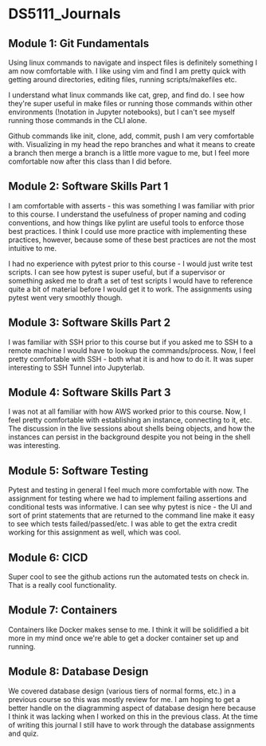 # DS5111_Journals

## Module 1: Git Fundamentals

Using linux commands to navigate and inspect files is definitely something I am now comfortable with. I like using vim and find I am pretty quick with getting around directories, editing files, running scripts/makefiles etc. 

I understand what linux commands like cat, grep, and find do. I see how they're super useful in make files or running those commands within other environments (!notation in Jupyter notebooks), but I can't see myself running those commands in the CLI alone. 

Github commands like init, clone, add, commit, push I am very comfortable with. Visualizing in my head the repo branches and what it means to create a branch then merge a branch is a little more vague to me, but I feel more comfortable now after this class than I did before. 

## Module 2: Software Skills Part 1

I am comfortable with asserts - this was something I was familiar with prior to this course. I understand the usefulness of proper naming and coding conventions, and how things like pylint are useful tools to enforce those best practices. I think I could use more practice with implementing these practices, however, because some of these best practices are not the most intuitive to me. 

I had no experience with pytest prior to this course - I would just write test scripts. I can see how pytest is super useful, but if a supervisor or something asked me to draft a set of test scripts I would have to reference quite a bit of material before I would get it to work. The assignments using pytest went very smoothly though.  

## Module 3: Software Skills Part 2

I was familiar with SSH prior to this course but if you asked me to SSH to a remote machine I would have to lookup the commands/process. Now, I feel pretty comfortable with SSH - both what it is and how to do it. It was super interesting to SSH Tunnel into Jupyterlab. 

## Module 4: Software Skills Part 3

I was not at all familiar with how AWS worked prior to this course. Now, I feel pretty comfortable with establishing an instance, connecting to it, etc. The discussion in the live sessions about shells being objects, and how the instances can persist in the background despite you not being in the shell was interesting. 

## Module 5: Software Testing

Pytest and testing in general I feel much more comfortable with now. The assignment for testing where we had to implement failing assertions and conditional tests was informative. I can see why pytest is nice - the UI and sort of print statements that are returned to the command line make it easy to see which tests failed/passed/etc. I was able to get the extra credit working for this assignment as well, which was cool.

## Module 6: CICD

Super cool to see the github actions run the automated tests on check in. That is a really cool functionality. 

## Module 7: Containers

Containers like Docker makes sense to me. I think it will be solidified a bit more in my mind once we're able to get a docker container set up and running. 

## Module 8: Database Design

We covered database design (various tiers of normal forms, etc.) in a previous course so this was mostly review for me. I am hoping to get a better handle on the diagramming aspect of database design here because I think it was lacking when I worked on this in the previous class. At the time of writing this journal I still have to work through the database assignments and quiz. 
